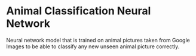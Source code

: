 # Animal Classification Neural Network
Neural network model that is trained on animal pictures taken from Google Images to be able to classify any new unseen animal picture correctly.
